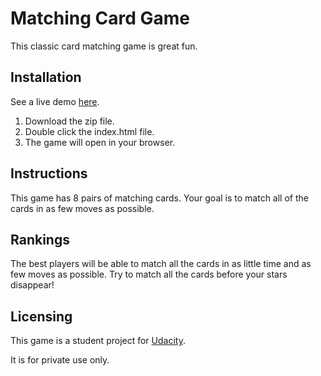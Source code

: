 # Matching Card Game

This classic card matching game is great fun.


## Installation

See a live demo [here](https://joscelyn1.github.io/Matching-Card-Game/).

1. Download the zip file.
2. Double click the index.html file.
3. The game will open in your browser.

## Instructions

This game has 8 pairs of matching cards. Your goal is to match all of the cards in as few moves as possible.

## Rankings

The best players will be able to match all the cards in as little time and as few moves as possible. Try to match all the cards before your stars disappear!


## Licensing

This game is a student project for [Udacity](www.udacity.com).

It is for private use only.


